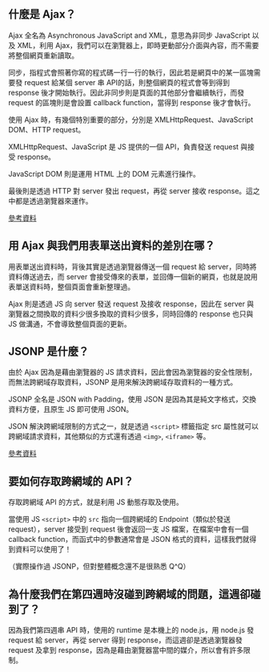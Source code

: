 ## 什麼是 Ajax？

Ajax 全名為 Asynchronous JavaScript and XML，意思為非同步 JavaScript 以及 XML，利用 Ajax，我們可以在瀏覽器上，即時更動部分介面與內容，而不需要將整個網頁重新讀取。

同步，指程式會照著你寫的程式碼一行一行的執行，因此若是網頁中的某一區塊需要發 request 給某個 server 串 API的話，則整個網頁的程式會等到得到 response 後才開始執行。因此非同步則是頁面的其他部分會繼續執行，而發 request 的區塊則是會設置 callback function，當得到 response 後才會執行。

使用 Ajax 時，有幾個特別重要的部分，分別是 XMLHttpRequest、JavaScript DOM、HTTP request。

XMLHttpRequest、JavaScript 是 JS 提供的一個 API，負責發送 request 與接受 response。

JavaScript DOM 則是運用 HTML 上的 DOM 元素進行操作。

最後則是透過 HTTP 對 server 發出 request，再從 server 接收 response。這之中都是透過瀏覽器來運作。

[參考資料](https://ithelp.ithome.com.tw/articles/10200409)

## 用 Ajax 與我們用表單送出資料的差別在哪？

用表單送出資料時，背後其實是透過瀏覽器傳送一個 request 給 server，同時將資料傳送過去，而 server 會接受傳來的表單，並回傳一個新的網頁，也就是說用表單送資料時，整個頁面會重新整理過。

Ajax 則是透過 JS 向 server 發送 request 及接收 response，因此在 server 與瀏覽器之間換取的資料少很多換取的資料少很多，同時回傳的 response 也只與 JS 做溝通，不會導致整個頁面的更新。 

## JSONP 是什麼？

由於 Ajax 因為是藉由瀏覽器的 JS 請求資料，因此會因為瀏覽器的安全性限制，而無法跨網域存取資料，JSONP 是用來解決跨網域存取資料的一種方式。

JSONP 全名是 JSON with Padding，使用 JSON 是因為其是純文字格式，交換資料方便，且原生 JS 即可使用 JSON。

JSON 解決跨網域限制的方式之一，就是透過 `<script>` 標籤指定 src 屬性就可以跨網域請求資料，其他類似的方式還有透過 `<img>`, `<iframe>` 等。

[參考資料](https://www.fooish.com/json/jsonp.html)

## 要如何存取跨網域的 API？

存取跨網域 API 的方式，就是利用 JS 動態存取及使用。

當使用 JS `<script>` 中的 `src` 指向一個跨網域的 Endpoint（類似於發送 request），server 接受到 request 後會返回一支 JS 檔案，在檔案中會有一個 callback function，而函式中的參數通常會是 JSON 格式的資料，這樣我們就得到資料可以使用了！

（實際操作過 JSONP，但對整體概念還不是很熟悉 Q^Q）

## 為什麼我們在第四週時沒碰到跨網域的問題，這週卻碰到了？

因為我們第四週串 API 時，使用的 runtime 是本機上的 node.js，用 node.js 發 request 給 server，再從 server 得到 response，而這週卻是透過瀏覽器發 request 及拿到 response，因為是藉由瀏覽器當中間的媒介，所以會有許多限制。